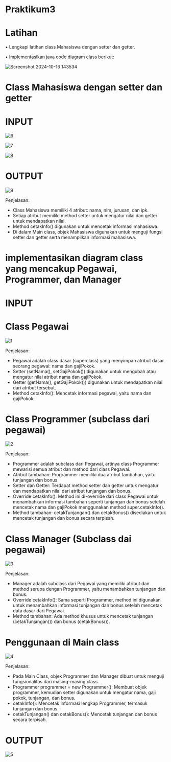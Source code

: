 # Praktikum3
# Latihan

• Lengkapi latihan class Mahasiswa dengan setter dan getter.

• Implementasikan java code diagram class berikut:

![Screenshot 2024-10-16 143534](https://github.com/user-attachments/assets/f919fa67-7627-4c0c-83ce-2cbc396a59e7)

# Class Mahasiswa dengan setter dan getter
# INPUT
  
![6](https://github.com/user-attachments/assets/421c668c-15cf-481a-8b63-a38a5e1a642a)

![7](https://github.com/user-attachments/assets/dc24d1ab-c55a-44aa-843b-a8ae84c663c6)

![8](https://github.com/user-attachments/assets/e3b6303f-0bdd-4ca3-9eca-4359662f48b9)

# OUTPUT

![9](https://github.com/user-attachments/assets/beddea28-4ab8-4735-9ff9-c4db5c2641b1)

Penjelasan:
* Class Mahasiswa memiliki 4 atribut: nama, nim, jurusan, dan ipk.
* Setiap atribut memiliki method setter untuk mengatur nilai dan getter untuk mendapatkan nilai.
* Method cetakInfo() digunakan untuk mencetak informasi mahasiswa.
* Di dalam Main class, objek Mahasiswa digunakan untuk menguji fungsi setter dan getter serta menampilkan informasi mahasiswa.

# implementasikan diagram class yang mencakup Pegawai, Programmer, dan Manager
# INPUT
# Class Pegawai
![1](https://github.com/user-attachments/assets/cbc9d86d-43d1-4024-af0f-708bbff8f8df)

Penjelasan:
* Pegawai adalah class dasar (superclass) yang menyimpan atribut dasar seorang pegawai: nama dan gajiPokok.
* Setter (setNama(), setGajiPokok()) digunakan untuk mengubah atau mengatur nilai atribut nama dan gajiPokok.
* Getter (getNama(), getGajiPokok()) digunakan untuk mendapatkan nilai dari atribut tersebut.
* Method cetakInfo(): Mencetak informasi pegawai, yaitu nama dan gajiPokok.

# Class Programmer (subclass dari pegawai)

![2](https://github.com/user-attachments/assets/5760f4f1-558b-4504-9543-2e5a71856dc6)

Penjelasan:
* Programmer adalah subclass dari Pegawai, artinya class Programmer mewarisi semua atribut dan method dari class Pegawai.
* Atribut tambahan: Programmer memiliki dua atribut tambahan, yaitu tunjangan dan bonus.
* Setter dan Getter: Terdapat method setter dan getter untuk mengatur dan mendapatkan nilai dari atribut tunjangan dan bonus.
* Override cetakInfo(): Method ini di-override dari class Pegawai untuk menambahkan informasi tambahan seperti tunjangan dan bonus setelah mencetak nama dan gajiPokok menggunakan method super.cetakInfo().
* Method tambahan: cetakTunjangan() dan cetakBonus() disediakan untuk mencetak tunjangan dan bonus secara terpisah.


# Class Manager (Subclass dai pegawai)

![3](https://github.com/user-attachments/assets/79c972ba-4507-4258-8fa0-978e92a7c92a)

Penjelasan:
* Manager adalah subclass dari Pegawai yang memiliki atribut dan method serupa dengan Programmer, yaitu menambahkan tunjangan dan bonus.
* Override cetakInfo(): Sama seperti Programmer, method ini digunakan untuk menambahkan informasi tunjangan dan bonus setelah mencetak data dasar dari Pegawai.
* Method tambahan: Ada method khusus untuk mencetak tunjangan (cetakTunjangan()) dan bonus (cetakBonus()).
  
# Penggunaan di Main class

![4](https://github.com/user-attachments/assets/bf545a27-0dce-4296-86b8-894e7d98daeb)

Penjelasan:
* Pada Main Class, objek Programmer dan Manager dibuat untuk menguji fungsionalitas dari masing-masing class.
* Programmer programmer = new Programmer(): Membuat objek programmer, kemudian setter digunakan untuk mengatur nama, gaji pokok, tunjangan, dan bonus.
* cetakInfo(): Mencetak informasi lengkap Programmer, termasuk tunjangan dan bonus.
* cetakTunjangan() dan cetakBonus(): Mencetak tunjangan dan bonus secara terpisah.


# OUTPUT

![5](https://github.com/user-attachments/assets/2dcdca51-e9aa-463c-a8f7-046df12f79a4)















